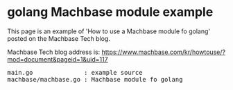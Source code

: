 # golang Machbase module example

This page is an example of 'How to use a Machbase module fo golang' posted on the Machbase Tech blog.

Machbase Tech blog address is: https://www.machbase.com/kr/howtouse/?mod=document&pageid=1&uid=117

<pre>
main.go              : example source
machbase/machbase.go : Machbase module fo golang
</pre>
